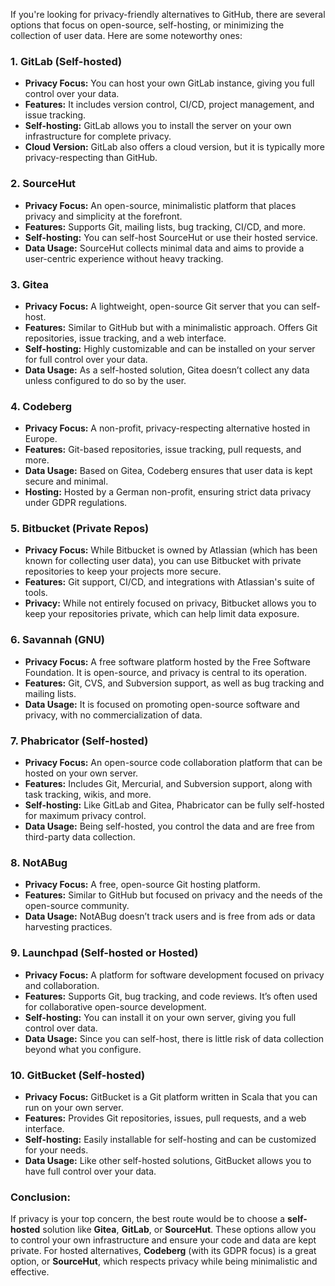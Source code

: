 If you're looking for privacy-friendly alternatives to GitHub, there are several options that focus on open-source, self-hosting, or minimizing the collection of user data. Here are some noteworthy ones:

### 1. **GitLab (Self-hosted)**
   - **Privacy Focus:** You can host your own GitLab instance, giving you full control over your data.
   - **Features:** It includes version control, CI/CD, project management, and issue tracking.
   - **Self-hosting:** GitLab allows you to install the server on your own infrastructure for complete privacy.
   - **Cloud Version:** GitLab also offers a cloud version, but it is typically more privacy-respecting than GitHub.

### 2. **SourceHut**
   - **Privacy Focus:** An open-source, minimalistic platform that places privacy and simplicity at the forefront.
   - **Features:** Supports Git, mailing lists, bug tracking, CI/CD, and more.
   - **Self-hosting:** You can self-host SourceHut or use their hosted service.
   - **Data Usage:** SourceHut collects minimal data and aims to provide a user-centric experience without heavy tracking.

### 3. **Gitea**
   - **Privacy Focus:** A lightweight, open-source Git server that you can self-host.
   - **Features:** Similar to GitHub but with a minimalistic approach. Offers Git repositories, issue tracking, and a web interface.
   - **Self-hosting:** Highly customizable and can be installed on your server for full control over your data.
   - **Data Usage:** As a self-hosted solution, Gitea doesn’t collect any data unless configured to do so by the user.

### 4. **Codeberg**
   - **Privacy Focus:** A non-profit, privacy-respecting alternative hosted in Europe.
   - **Features:** Git-based repositories, issue tracking, pull requests, and more.
   - **Data Usage:** Based on Gitea, Codeberg ensures that user data is kept secure and minimal.
   - **Hosting:** Hosted by a German non-profit, ensuring strict data privacy under GDPR regulations.

### 5. **Bitbucket (Private Repos)**
   - **Privacy Focus:** While Bitbucket is owned by Atlassian (which has been known for collecting user data), you can use Bitbucket with private repositories to keep your projects more secure.
   - **Features:** Git support, CI/CD, and integrations with Atlassian's suite of tools.
   - **Privacy:** While not entirely focused on privacy, Bitbucket allows you to keep your repositories private, which can help limit data exposure.

### 6. **Savannah (GNU)**
   - **Privacy Focus:** A free software platform hosted by the Free Software Foundation. It is open-source, and privacy is central to its operation.
   - **Features:** Git, CVS, and Subversion support, as well as bug tracking and mailing lists.
   - **Data Usage:** It is focused on promoting open-source software and privacy, with no commercialization of data.

### 7. **Phabricator (Self-hosted)**
   - **Privacy Focus:** An open-source code collaboration platform that can be hosted on your own server.
   - **Features:** Includes Git, Mercurial, and Subversion support, along with task tracking, wikis, and more.
   - **Self-hosting:** Like GitLab and Gitea, Phabricator can be fully self-hosted for maximum privacy control.
   - **Data Usage:** Being self-hosted, you control the data and are free from third-party data collection.

### 8. **NotABug**
   - **Privacy Focus:** A free, open-source Git hosting platform.
   - **Features:** Similar to GitHub but focused on privacy and the needs of the open-source community.
   - **Data Usage:** NotABug doesn’t track users and is free from ads or data harvesting practices.

### 9. **Launchpad (Self-hosted or Hosted)**
   - **Privacy Focus:** A platform for software development focused on privacy and collaboration.
   - **Features:** Supports Git, bug tracking, and code reviews. It’s often used for collaborative open-source development.
   - **Self-hosting:** You can install it on your own server, giving you full control over data.
   - **Data Usage:** Since you can self-host, there is little risk of data collection beyond what you configure.

### 10. **GitBucket (Self-hosted)**
   - **Privacy Focus:** GitBucket is a Git platform written in Scala that you can run on your own server.
   - **Features:** Provides Git repositories, issues, pull requests, and a web interface.
   - **Self-hosting:** Easily installable for self-hosting and can be customized for your needs.
   - **Data Usage:** Like other self-hosted solutions, GitBucket allows you to have full control over your data.

### Conclusion:
If privacy is your top concern, the best route would be to choose a **self-hosted** solution like **Gitea**, **GitLab**, or **SourceHut**. These options allow you to control your own infrastructure and ensure your code and data are kept private. For hosted alternatives, **Codeberg** (with its GDPR focus) is a great option, or **SourceHut**, which respects privacy while being minimalistic and effective.
